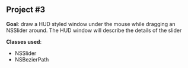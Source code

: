 Project #3
----------

**Goal**: draw a HUD styled window under the mouse while dragging an NSSlider around. The HUD window will describe the details of the slider

**Classes used**:

* NSSlider
* NSBezierPath


